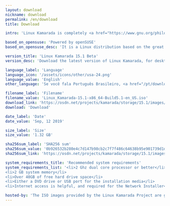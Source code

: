 ```yaml
---
layout: download
nickname: download
permalink: /en/download
title: Download

intro: 'Linux Kamarada is completely <a href="https://www.gnu.org/philosophy/free-sw.en.html"><strong>free</strong></a> to download, use and share.'

based_on_opensuse: 'Powered by openSUSE'
based_on_opensuse_desc: 'It is a Linux distribution based on the great <a href="/en/2019/05/22/opensuse-community-releases-leap-15-1-version/">openSUSE Leap</a> — the hybrid enterprise-community version of <a href="https://www.opensuse.org/">openSUSE</a> — and contain customizations.'

version_title: 'Linux Kamarada 15.1 Beta'
version_desc: 'Download the latest version of Linux Kamarada, for desktop PCs and laptops.'

language_label: 'Language'
language_icon: '/assets/icons/other/usa-24.png'
language_value: 'English'
other_language: 'Se você fala Português Brasileiro, <a href="/pt/download">clique aqui</a>.'

filename_label: 'Filename'
filename_value: 'Linux_Kamarada-15.1-x86_64-Build5.1-en_US.iso'
download_link: 'https://osdn.net/projects/kamarada/storage/15.1/images/iso/Linux_Kamarada-15.1-x86_64-Build5.1-en_US.iso'
download: 'Download'

date_label: 'Date'
date_value: 'Sep, 12 2019'

size_label: 'Size'
size_value: '1.32 GB'

sha256sum_label: 'SHA256 sum'
sha256sum_value: '0b926532b280e4c7d147b98cb2c7f7f486c64638b95e901739d1d07767dfbee4'
sha256sum_link: 'https://osdn.net/projects/kamarada/storage/15.1/images/iso/Linux_Kamarada-15.1-x86_64-Build5.1-en_US.iso.sha256'

system_requirements_title: 'Recommended system requirements'
system_requirements_list: '<li>2 Ghz dual core processor or better</li>
<li>2 GB system memory</li>
<li>Over 40GB of free hard drive space</li>
<li>Either a DVD drive or USB port for the installation media</li>
<li>Internet access is helpful, and required for the Network Installer</li>'

hosted-by: 'The ISO images provided by the Linux Kamarada Project are gently hosted by'
---
```

